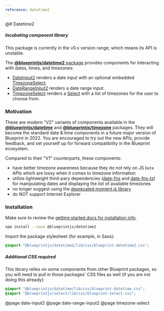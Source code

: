 ```yaml
---
reference: datetime2
---
```


@# Datetime2

<div class="@ns-callout @ns-intent-warning @ns-icon-warning-sign">
    <h5 class="@ns-heading">Incubating component library</h5>
    <p>This package is currently in the v0.x version range, which means its API is unstable.</p>
</div>

The [__@blueprintjs/datetime2__ package](https://www.npmjs.com/package/@blueprintjs/datetime2)
provides components for interacting with dates, times, and timezones:

- [DateInput2](#datetime2/date-input2) renders a date input with
    an optional embedded [TimezoneSelect](#datetime2/timezone-select).
- [DateRangeInput2](#datetime2/date-range-input2) renders a date range input.
- [TimezoneSelect](#datetime2/timezone-select) renders a [Select](#select/select-component)
  with a list of timezones for the user to choose from.

### Motivation

These are modern "V2" variants of components available in the
[__@blueprintjs/datetime__](#datetime) and [__@blueprintjs/timezone__](#timezone) packages.
They will become the standard date & time components in a future major version of Blueprint
in 2022. You are encouraged to try out the new APIs, provide feedback, and set yourself up
for forward compatibility in the Blueprint ecosystem.

Compared to their "V1" counterparts, these components:
- have better timezone awareness because they do not rely on JS `Date` APIs which are lossy
  when it comes to timezone information
- utilize lightweight third-pary dependencies ([date-fns](https://date-fns.org/) and
  [date-fns-tz](https://github.com/marnusw/date-fns-tz)) for manipulating dates and displaying
  the list of available timezones
- no longer suggest using the [deprecated moment.js library](https://momentjs.com/docs/#/-project-status/)
- do NOT support Internet Explorer

### Installation

Make sure to review the [getting started docs for installation info](#blueprint/getting-started).

```sh
npm install --save @blueprintjs/datetime2
```

Import the package stylesheet (for example, in Sass):

```scss
@import "@blueprintjs/datetime2/lib/css/blueprint-datetime2.css";
```

<div class="@ns-callout @ns-intent-warning @ns-icon-warning-sign">
    <h5 class="@ns-heading">Additional CSS required</h5>

This library relies on some components from other Blueprint packages, so you will need to pull in those
packages' CSS files as well (if you are not doing this already):

```scss
@import "@blueprintjs/datetime/lib/css/blueprint-datetime.css";
@import "@blueprintjs/select/lib/css/blueprint-select.css";
```
</div>

@page date-input2
@page date-range-input2
@page timezone-select
